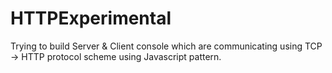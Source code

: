 # HTTPExperimental

Trying to build Server & Client console which are communicating using TCP -> HTTP protocol scheme using Javascript pattern.
